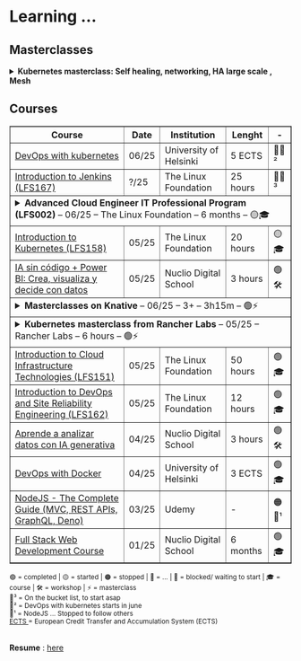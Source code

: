 # Learning ...
<!--
![Banner](https://images.unsplash.com/photo-1503023345310-bd7c1de61c7d?auto=format&fit=crop&w=1350&q=80)
![GitHub repo size](https://img.shields.io/github/repo-size/username/repo-name)
![License](https://img.shields.io/badge/license-MIT-blue)
[![Demo](https://img.shields.io/badge/Demo-Link-green)](https://your-demo-url.com)
-->
## Masterclasses
<details>
      <summary>
        <strong>Kubernetes masterclass: Self healing, networking, HA large scale , Mesh </strong>
      </summary>
      <table style="width: 100%; margin-top: 10px;">
	  <tr>
      <td>
	First  <br> 
	| Talk | Description |
|-------|-------------|
| <details style="margin:0; padding-left:1em;">
    <summary style="margin: 0; padding: 0;">
      <sub>✅ 37 mins - Kubernetes Design Principles: Understand the Why - Saad Ali, Google</sub>
    </summary>
    &nbsp; <sub> 🔗 Link to YT: <a href="https://www.youtube.com/watch?v=ZuIQurh_kDk" target="_blank">here</a></sub><br>
    <blockquote style="margin:0; padding-left:1em;">
      <sub>
        Kubernetes is quickly becoming indispensable for managing and deploying workloads on distributed systems across both cloud and on-prem environments.  
        While most people are now familiar with how to use Kubernetes, few are aware of the “why” behind it.  
        Why does the Kubernetes API look the way it does?  
        Why do Kubernetes components only interact with each other through the Kubernetes API?  
        Why is there a PersistentVolumeClaim object when you could easily reference a volume directly from a pod?  
        To answer these questions and help you develop a deeper understanding of Kubernetes, this talk exposes the principles underpinning the design of Kubernetes.  
      </sub>  
    </blockquote>
  </details> 
| <details style="margin:0; padding-left:1em;">
    <summary style="margin: 0; padding: 0;">
      <sub> - 35 mins -  Certifik8s: All You Need to Know About Certificates in Kubernetes [I] - Alexander Brand, Apprenda </sub>
    </summary>
    &nbsp; <sub> 🔗 Link to YT: <a href="https://www.youtube.com/watch?v=gXz4cq3PKdg" target="_blank">here</a></sub><br>
    <blockquote style="margin:0; padding-left:1em;">
      Certificates are an integral part of a secure Kubernetes cluster deployment. 
      They are mainly used to secure the Kubernetes API server using TLS,
      but certificates (and keys) are also used for other cluster functions such as client authentication,
      encryption of secrets, TLS bootstrapping, and the generation of service account tokens.<br>
      Certificates pose interesting challenges to cluster operators. What does the certificate setup look like in an ideal scenario? 
      How long should certificates be valid for? 
      When nearing expiration dates, 
      how can certificates be rotated to ensure the cluster remains operational? 
      These challenges must be understood when it comes to deploying and operating a Kubernetes cluster.
      <br>
      After this talk, you should have a better understanding of:
      <br>&nbsp;&nbsp;&nbsp;&nbsp;• How each cluster component uses certificates for secure communications  
      <br>&nbsp;&nbsp;&nbsp;&nbsp;• How certificates can be used for authentication, including service account tokens  
      <br>&nbsp;&nbsp;&nbsp;&nbsp;• How the Kubelet TLS bootstrapping process works  
      <br>&nbsp;&nbsp;&nbsp;&nbsp;• How to plan, generate and deploy the certificates required for a secure cluster  
      <br>&nbsp;&nbsp;&nbsp;&nbsp;• How to rotate certificates that are nearing their expiration date  
      <br><br>
      <strong>About Alexander Brand</strong>  
      Alex works on the Kismatic Enterprise Toolkit at Apprenda, making the deployment of production Kubernetes clusters easier. 
      He has been involved with Kubernetes and related projects since early 2016. Before Apprenda, 
      Alex attended Queen's University in Canada, where he majored in Biomedical Computing.
    </blockquote>
  </details> |
			<!-- 2 +++++++++++++++++++++++++++++++++++++++++++++++++++++++++++++++++++++++++++++++++++++++++++++++++++++++++++++++++++++++++++++++++++++++++++++++++ -->
		<details style="margin:0; padding-left:1em;">
		  <summary style="margin: 0; padding: 0;"><sub>✅ 37 mins - Kubernetes Design Principles: Understand the Why - Saad Ali, Google</sub></summary>
			&nbsp; <sub> 🔗 Link to YT: <a href="https://www.youtube.com/watch?v=ZuIQurh_kDk" target="_blank">here</a></sub><br>
  <blockquote style="margin:0; padding-left:1em;">
		    <sub>
		      Kubernetes is quickly becoming indispensable for managing and deploying workloads on distributed systems across both cloud and on-prem environments.  
		      While most people are now familiar with how to use Kubernetes, few are aware of the “why” behind it.  
		      Why does the Kubernetes API look the way it does?  
		      Why do Kubernetes components only interact with each other through the Kubernetes API?  
		      Why is there a PersistentVolumeClaim object when you could easily reference a volume directly from a pod?  
		      To answer these questions and help you develop a deeper understanding of Kubernetes, this talk exposes the principles underpinning the design of Kubernetes.  
		    </sub>  
		  </blockquote>
		</details>
	      <details style="margin:0; padding-left:1em;">
		  <summary style="margin: 0; padding: 0;"><sub> - 35 mins -  Certifik8s: All You Need to Know About Certificates in Kubernetes [I] - Alexander Brand, Apprenda </sub></summary>
			&nbsp; <sub> 🔗 Link to YT: <a href="https://www.youtube.com/watch?v=gXz4cq3PKdg" target="_blank">here</a></sub><br>
  <blockquote style="margin:0; padding-left:1em;">
	  Certificates are an integral part of a secure Kubernetes cluster deployment. 
				They are mainly used to secure the Kubernetes API server using TLS,
				but certificates (and keys) are also used for other cluster functions such as client authentication,
				encryption of secrets, TLS bootstrapping, and the generation of service account tokens.<br>
			  Certificates pose interesting challenges to cluster operators. What does the certificate setup look like in an ideal scenario? 
				How long should certificates be valid for? 
				When nearing expiration dates, 
				how can certificates be rotated to ensure the cluster remains operational? 
				These challenges must be understood when it comes to deploying and operating a Kubernetes cluster.
				<br>
			  After this talk, you should have a better understanding of:
			  <br>&nbsp;&nbsp;&nbsp;&nbsp;• How each cluster component uses certificates for secure communications  
			  <br>&nbsp;&nbsp;&nbsp;&nbsp;• How certificates can be used for authentication, including service account tokens  
			  <br>&nbsp;&nbsp;&nbsp;&nbsp;• How the Kubelet TLS bootstrapping process works  
			  <br>&nbsp;&nbsp;&nbsp;&nbsp;• How to plan, generate and deploy the certificates required for a secure cluster  
			  <br>&nbsp;&nbsp;&nbsp;&nbsp;• How to rotate certificates that are nearing their expiration date  
			  <br><br>
			  <strong>About Alexander Brand</strong>  
			  Alex works on the Kismatic Enterprise Toolkit at Apprenda, making the deployment of production Kubernetes clusters easier. 
			He has been involved with Kubernetes and related projects since early 2016. Before Apprenda, 
			Alex attended Queen's University in Canada, where he majored in Biomedical Computing.
			</blockquote>
		</details>
	<sub> -<a href="https://www.youtube.com/watch?v=90kZRyPcRZw" target="_blank">
			   Kubernetes Deconstructed: Understanding Kubernetes by Breaking It Down - Carson Anderson, DOMO</a></sub><br>
	<sub> -<a href="https://www.youtube.com/watch?v=3KtEAa7_duA" target="_blank">
				  (5y ago) LISA19 - Deep Dive into Kubernetes Internals for Builders and Operators    </a></sub><br>
	<sub> -<a href="https://www.youtube.com/watch?v=S2BQz-5cboA" target="_blank">
				  (1y ago)  Crossplane Intro and Deep Dive - the Cloud Native Control Plane Framework </a></sub><br>
	Self Healing: <br> 
	<sub> -<a href="https://www.youtube.com/watch?v=91dgNqma7-Q" target="_blank">
				  (1y ago)        The Magic of Kubernetes Self-Healing Capabilities - Saad Ali, Google    </a></sub><br>
	<sub> -<a href="https://www.youtube.com/watch?v=bsrXifq3Pjc" target="_blank">
				  (8y ago)         Deploying Self Healing Services With Kubernetes w/ Rob Scott     </a></sub><br>
	<sub> -<a href="https://www.youtube.com/watch?v=3psxcNttPtA" target="_blank">
				  (1y ago)         "Kubernetes self-healing: HA for services and control plane"  - Lukasz Sztachanski i Lukasz Luczaj</a></sub><br>
	Networking: <br>
	<sub> -<a href="https://www.youtube.com/watch?v=Mj04QOqAaJ8" target="_blank">
				  Understanding Kubernetes Networking in 30 Minutes - Ricardo Katz & James Strong  </a></sub><br>
	<sub> -<a href="https://www.youtube.com/watch?v=0Omvgd7Hg1I" target="_blank">
				   Life of a Packet [I] - Michael Rubin, Google   </a></sub><br>
	<sub> -<a href="https://www.youtube.com/watch?v=tq9ng_Nz9j8" target="_blank">
				 Kubernetes Networking Intro and Deep-Dive - Bowei Du & Tim Hockin, Google </a></sub><br>
	<sub> -<a href="https://www.youtube.com/watch?v=YumoKGhuZ2o" target="_blank">
				  (1y ago) Tutorial: From CNI Zero to CNI Hero: A Kubernetes Networking Tutorial Using CNI </a></sub><br>
	HA large Scale: <br> 
	<sub> -<a href="https://www.youtube.com/watch?v=NpT9RraqKdY" target="_blank">
				Highly Available Kubernetes Clusters - Best Practices - Meaghan Kjelland & Karan Goel, Google </a></sub><br>
	<sub> -<a href="https://www.youtube.com/watch?v=AYNaaXlV8LQ" target="_blank">
				  (1y ago)      Building a Large Scale Multi-Cloud Multi-Region SaaS Platform with Kubernetes Controllers </a></sub><br>
	<sub> -<a href="https://www.youtube.com/watch?v=WRACr5nXl9U" target="_blank">
				  (1y ago)      Architecting Resilience: Lessons from Managing 7K+ Kubernetes Clusters at Scale  </a></sub><br>
	Mesh: Istio and Cilium:  <br> 
	<sub> -<a href="https://www.youtube.com/watch?v=bEFILWrRJJ4" target="_blank">
				  (5y ago)         Demystifying Service Mesh, HashiCorp   </a></sub><br>
	<sub> -<a href="https://www.youtube.com/watch?v=91oylZSoYzM" target="_blank">
				  (1y ago) Comparing Sidecar-Less Service Mesh from Cilium and Istio - Christian Posta, Solo.io </a></sub><br>
	<sub> -<a href="https://www.youtube.com/watch?v=qbB3TEiOb24" target="_blank">
				  (1y ago)    Simplifying Multi-Cluster and Multi-Cloud Deployments with Cilium - Liz Rice, Isovalent </a></sub><br>
	<sub> -<a href="https://www.youtube.com/watch?v=x2qemf9Wmqo" target="_blank">
				  (1y ago)  Istio Ambient Service Mesh Made Simple - Lin Sun, Solo.io </a></sub><br>
	<sub> -<a href="https://www.youtube.com/watch?v=xTUiXLqfJms" target="_blank">
				  (1y ago)   Best-Practices for Securing Egress Traffic with Istio - Niranjan Shankar, Microsoft </a></sub><br>
	<sub> -<a href="https://www.youtube.com/watch?v=XW10IpsTmH8" target="_blank">
				  (6mm ago)    What Istio Got Wrong: Learnings from the Last Seven Years of Service Mesh - C. Posta, L. Ryan  </a></sub><br>
	<sub> -<a href="https://www.youtube.com/watch?v=XW10IpsTmH8" target="_blank">
				  (1y ago)     Reliable multi-cluster application architectures with Istio - Ameer Abbas & John Howard, Google </a></sub><br>
	<sub> -<a href="https://www.youtube.com/watch?v=qbB3TEiOb24" target="_blank">
				  (1y ago)     What Istio Got Wrong: Learnings from the Last Seven Years of Service Mesh - C. Posta, L. Ryan </a></sub><br>
	<sub> -<a href="https://www.youtube.com/watch?v=_8FNsvoECPU" target="_blank">
				  (1y ago)       Create resilient multi-cluster, multi-regional and multi-tenant architectures with Istio and K8s   </a></sub><br>
</td>
</table>
</details>

## Courses

<table border="1" cellspacing="0" cellpadding="8">
  <thead> <tr> <th>Course</th>  <th>Date</th>  <th>Institution</th>  <th>Lenght</th>  <th> - </th> </tr> </thead>
  <tbody>
 <!--   <tr>
      <td><a href="https://www.coursera.org/specializations/cloud-native-development-openshift-kubernetes" target="_blank">
        Cloud-Native Development with OpenShift and Kubernetes</a></td>
	      <td>?/25</td>
	      <td>Red Hat/ Coursera</td>
	      <td> 1 month</td>
	      <td>🛑💬³</td>
    </tr> 
-->
    <tr>
      <td><a href="https://devopswithkubernetes.com/" target="_blank">
        DevOps with kubernetes</a></td>
	      <td>06/25</td>
	      <td>University of Helsinki</td>
	      <td>5 ECTS</td>
	      <td>🛑💬²</td>
    </tr>
    <tr>
      <td><a href="https://training.linuxfoundation.org/training/introduction-to-jenkins-lfs167/" target="_blank">
        Introduction to Jenkins (LFS167)</a></td>
	      <td>?/25</td>
	      <td>The Linux Foundation</td>
	      <td>25 hours</td>
	      <td>🛑💬³</td>
    </tr>
<!-- Tabella a scomparsa per Advanced Cloud Engineer IT Professional Program (LFS002)-->
<tr>
  <td colspan="5">
    <details>
      <summary>
        <strong>Advanced Cloud Engineer IT Professional Program (LFS002)</strong>
        – 06/25 – The Linux Foundation – 6 months – 🟡🎓
      </summary>
      <table style="width: 100%; margin-top: 10px;">
        <tr>
          <td><strong>Courses:</strong></td>
          <td colspan="4">
		  <a href="https://training.linuxfoundation.org/training/advanced-cloud-engineer-it-professional-program/" target="_blank">
          Advanced Cloud Engineer IT Professional Program (LFS002) <br>
    </a>
            <sub>- <a href="y" target="_blank">Containers Fundamentals (LFS253)</a></sub><br>
            <sub>- <a href="y" target="_blank">Kubernetes Fundamentals (LFS258)</a></sub><br>
            <sub>- <a href="y" target="_blank">Monitoring Systems and Services with Prometheus (LFS241)</a></sub><br>
            <sub>- <a href="y" target="_blank">Cloud Native Logging with Fluentd and Fluent Bit (LFS242)</a></sub><br>
            <sub>- <a href="y" target="_blank">Managing Kubernetes Applications with Helm (LFS244)</a></sub><br>
            <sub>- <a href="y" target="_blank">Service Mesh Fundamentals (LFS243)</a></sub>
          </td>
        </tr>
        <tr>
          <td><strong>Date:</strong></td>
          <td>06/25</td>
          <td><strong>Next milestone:</strong></td>
          <td colspan="2">Complete Containers Fundamentals (LFS253)</td>
        </tr>
        <tr>
          <td><strong>Provider:</strong></td>
          <td>The Linux Foundation</td>
          <td><strong>Instructor:</strong></td>
          <td colspan="2">Kelsey Hightower (guest), LF instructors</td>
        </tr>
        <tr>
          <td><strong>Duration:</strong></td>
          <td>6 months</td>
          <td><strong>Learning format:</strong></td>
          <td colspan="2">Self-paced + Labs</td>
        </tr>
        <tr>
          <td><strong>Status:</strong></td>
          <td>🟡 In progress</td>
          <td><strong>Completion expected:</strong></td>
          <td colspan="2">Q3 2025</td>
        </tr>
      </table>
    </details>
  </td>
</tr>
<tr>
	<td> <a href="https://training.linuxfoundation.org/training/introduction-to-kubernetes/" target="_blank">
		Introduction to Kubernetes (LFS158)</a> </td>
	<td>05/25</td> <td>The Linux Foundation</td> <td> 20 hours </td> <td>🟡🎓</td>
</tr>
<tr>
      <td><a href="https://github.com/luigicucciolillo/Certifications/tree/main/Nuclio%20digital%20school/workshop%20-%20IA%20sin%20codigo%20%2B%20power%20BI" target="_blank">
		IA sin código + Power BI: Crea, visualiza y decide con datos </a></td>  
      <td>05/25</td> <td>Nuclio Digital School</td><td> 3 hours </td><td>🟢🛠️</td>
</tr>
  <td colspan="5">
    <details>
      <summary>
        <strong>Masterclasses on Knative </strong>
        – 06/25 – 3+ – 3h15m – 🟢⚡
      </summary>
      <table style="width: 100%; margin-top: 10px;">
	  <tr>
      <td>
        <a href="https://github.com/luigicucciolillo/StudyMaterial/tree/main/Masterclasses/Knative" target="_blank">
          Masterclasses on Knative
        </a>
        <br>
        <sub> - 
        <a href="https://github.com/luigicucciolillo/StudyMaterial/tree/main/Masterclasses/Knative/Knative%20A%20Kubernetes%20Framework%20to%20Manage%20Serverless%20Workloads%20by%20Nikhil%20Barthwal%2C%20Google" target="_blank">
          Knative: A Kubernetes Framework to Manage Serverless Workloads
        </a>
        </sub> 
        <br>
        <sub> - 
        <a href="https://github.com/luigicucciolillo/StudyMaterial/tree/main/Masterclasses/Knative/Unleashing%20the%20Power%20of%20Serverless%20on%20Kubernetes%20with%20Knative%2C%20Crossplane%2C%20Dapr%20%26%20KEDA" target="_blank">
          Unleashing the Power of Serverless on Kubernetes with Knative,Crossplane,Dapr
        </a>
        </sub> 
        <br>
        <sub> - 
        <a href="https://github.com/luigicucciolillo/StudyMaterial/tree/main/Masterclasses/Knative/Use%20Knative%20When%20You%20Can%2C%20and%20Kubernetes%20When%20You%20Must" target="_blank">
          Use Knative When You Can, and Kubernetes When You Must
        </a>
        </sub> 
        <br>
        <sub> - 
        <a href="https://github.com/luigicucciolillo/StudyMaterial/tree/main/Masterclasses/Knative/Corso%20Knative%2C%20a%20serverless%20environment%20for%20Kubernetes%20Lui" target="_blank">
          Corso Knative, a serverless environment for Kubernetes
        </a>
        </sub> 
        <br>
        <sub> - 
        <a href="https://github.com/luigicucciolillo/StudyMaterial/tree/main/Masterclasses/Knative/Inside%20Knative%20Serving%20-%20Dominik%20Tornow%2C%20SAP%20%26%20Andrew%20Chen%2C%20Google" target="_blank">
          Inside Knative Serving
        </a>
        </sub> 
        <br>
      </td>
      <td>05/25</td>
      <td>
        <br>
        <sub> Barthwal, Google </sub>
        <br>
        <sub> Salatino, Diagrid.io</sub>
      <br>
      <sub> Hadas & Maximilien, IBM</sub>
      <br>
      <sub> Leoni, Sorint lab</sub>
      <br>
      <sub> Tornow&Chen, SAP&Google</sub>
      <br>
      </td>
      <td>3h 15m</td>
      <td>🟢⚡</td>
    </tr>
	      </table>
    </details>
  </td>
</tr>
	<tr>
  <td colspan="5">
    <details>
      <summary>
        <strong>Kubernetes masterclass from Rancher Labs </strong>
        – 05/25 – Rancher Labs – 6 hours – 🟢⚡
      </summary>
      <table style="width: 100%; margin-top: 10px;">
	        <thead>
    <tr>
      <th>Course</th>
      <th>Date</th>
      <th>Institution</th>
      <th>Lenght</th>
      <th> - </th>
    </tr>
  </thead>
  <tr>
      <td><a href="https://github.com/luigicucciolillo/StudyMaterial/tree/main/Masterclasses/Kubernetes%20masterclass%20from%20Rancher" target="_blank">
	  Kubernetes masterclass from Rancher Labs</a><br>
        <sub> - <a href="https://github.com/luigicucciolillo/StudyMaterial/tree/main/Masterclasses/Kubernetes%20masterclass%20from%20Rancher" target="_blank">
          Intro to kubernetes and rancher</a></sub><br>
        <sub> - <a href="https://github.com/luigicucciolillo/StudyMaterial/tree/main/Masterclasses/Kubernetes%20masterclass%20from%20Rancher/1%20-%20Intro%20to%20K3s%20Online%20Training%20Lightweight%20Kubernetes" target="_blank">
          Intro to K3s Online Training: Lightweight Kubernetes   </a></sub><br>
        <sub> - <a href="https://github.com/luigicucciolillo/StudyMaterial/tree/main/Masterclasses/Kubernetes%20masterclass%20from%20Rancher/2%20-%20Kubernetes%20Master%20Class%20Understanding%20and%20Implementing%20Service%20Mesh" target="_blank"> Understanding and Implementing Service Mesh</a> </sub><br>
        <sub> - <a href="https://github.com/luigicucciolillo/StudyMaterial/tree/main/Masterclasses/Kubernetes%20masterclass%20from%20Rancher/3%20-%20Kubernetes%20Master%20Class%20Monitoring%20and%20Alerting%20with%20Prometheus%20%26%20Grafana" target="_blank">Monitoring and Alerting with Prometheus & Grafana</a></sub><br>
      </td>
      <td>05/25</td>
      <td>
        Rancher Labs
      </td>
      <td> 6 hours</td>
      <td>🟢⚡</td>
    </tr>
	</table>
    </details>
  </td>
</tr>
    <tr>
      <td>
        <a href="https://github.com/luigicucciolillo/Certifications/tree/main/The%20linux%20foundation/Introduction%20to%20Cloud%20Infrastructure%20Technologies%20LFS151" target="_blank">
          Introduction to Cloud Infrastructure Technologies (LFS151)
        </a>
      </td>
      <td>05/25</td>
      <td>The Linux Foundation</td>
      <td>50 hours</td>
      <td>🟢🎓</td>
    </tr>
    <tr>
      <td>
        <a href="https://github.com/luigicucciolillo/Certifications/tree/main/The%20linux%20foundation/Introduction%20to%20DevOps%20and%20Site%20Reliability%20Engineering%20LFS162" target="_blank">
        Introduction to DevOps and Site Reliability Engineering (LFS162)
        </a>
      </td>
      <td>05/25</td>
      <td>The Linux Foundation</td>
      <td>12 hours</td>
      <td>🟢🎓</td>
    </tr>
    <tr>
      <td>
        <a href="https://github.com/luigicucciolillo/Certifications/tree/main/Nuclio%20digital%20school/workshop%20-%20Aprende%20a%20analizar%20datos%20con%20IA%20generativa" target="_blank">
        Aprende a analizar datos con IA generativa
        </a>
      </td>  
      <td>04/25</td>
      <td>Nuclio Digital School</td>
      <td>
        3 hours
      </td>
      <td>🟢🛠️</td>
    </tr>
    <tr>
      <td>
        <a href="https://github.com/luigicucciolillo/Certifications/tree/main/DevOps%20with%20Docker%20-%20Helsinki%20University" target="_blank">
          DevOps with Docker
        </a>
      </td>
      <td>04/25</td>
      <td>University of Helsinki</td>
      <td>3 ECTS</td>
      <td>🟢🎓</td>
    </tr>
    <tr>
      <td>
        <a href="https://www.udemy.com/course/nodejs-the-complete-guide/?srsltid=AfmBOopQY5H91x0__bmJZcLIRDGMmQbi0X5WQE4TGY3kSHFZlXlJtYsC&couponCode=LETSLEARNNOW" target="_blank">
        NodeJS - The Complete Guide (MVC, REST APIs, GraphQL, Deno)
        </a>
      </td>
      <td>03/25</td>
      <td>Udemy</td>
      <td>-</td>
      <td>🟠💬¹</td>
    </tr>
    <tr>
      <td>
        <a href="https://github.com/luigicucciolillo/Certifications/tree/main/Nuclio%20digital%20school/Full%20stack%20development%20-%20Nuclio%20digital%20school" target="_blank">
        Full Stack Web Development Course
        </a>
      </td>
      <td>01/25</td>
      <td>Nuclio Digital School</td>
      <td>6 months</td>
      <td>🟢🎓</td>
    </tr>
  </tbody>
</table>

<sub> 
🟢 = completed | 
🟡 = started |
🟠 = stopped |
🔵 = ... |
🛑 = blocked/ waiting to start |
🎓 = course |
🛠️ = workshop |
⚡ = masterclass
</sub> 
<br>

<sub> 
💬³ = On the bucket list, to start asap <br>
💬² = DevOps with kubernetes starts in june <br>
💬¹ = NodeJS ... Stopped to follow others <br>
<a href="https://education.ec.europa.eu/it/education-levels/higher-education/inclusive-and-connected-higher-education/european-credit-transfer-and-accumulation-system" target="_blank">
ECTS
</a>
= European Credit Transfer and Accumulation System (ECTS)
</sub>
<br>
<br>

**Resume** : 
<a href="https://github.com/luigicucciolillo/Certifications/blob/main/resume/CV_cucciolillo.pdf" target="_blank">
here
</a>


<!--
**luigicucciolillo/luigicucciolillo** is a ✨ _special_ ✨ repository because its `README.md` (this file) appears on your GitHub profile.
💬¹  💬²  💬³  💬⁴  💬⁵
- 🔭 🌱 👯 🤔 💬 📫 😄 ⚡ 

Wishlist:
https://www.coursera.org/learn/npp-linux-networking

https://www.coursera.org/learn/applications-development-microservices-serverless-openshift
https://www.coursera.org/learn/advanced-kubernetes-third-course-3
https://www.coursera.org/specializations/cloud-computing

https://www.coursera.org/projects/pod-management-with-kubernetes-run-containerized-workloads
https://www.coursera.org/projects/scaling-e-commerce-with-kubernetes-deploy-web-apps
-->
